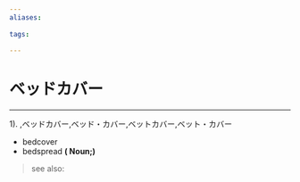 ```yaml
---
aliases:
    
tags:
    
---
```


# ベッドカバー
---
1).
,ベッドカバー,ベッド・カバー,ベットカバー,ベット・カバー

- bedcover
- bedspread
**( Noun;)**
> see also: 
            